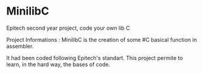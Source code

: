 # MinilibC
Epitech second year project, code your own lib C

Project Informations :
MinilibC is the creation of some #C basical function in assembler.

It had been coded following Epitech's standart.
This project permite to learn, in the hard way, the bases of code.
